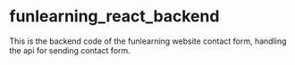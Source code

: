 # funlearning_react_backend

This is the backend code of the funlearning website contact form, handling the api for sending contact form.

